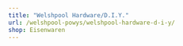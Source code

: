 ```yaml
---
title: "Welshpool Hardware/D.I.Y."
url: /welshpool-powys/welshpool-hardware-d-i-y/
shop: Eisenwaren
---
```

